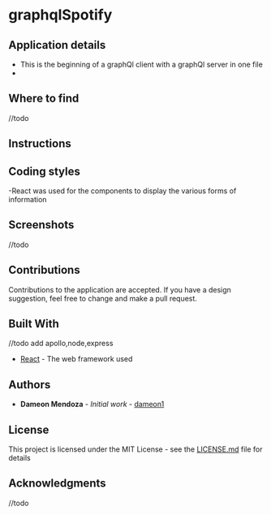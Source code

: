 # graphqlSpotify

## Application details

- This is the beginning of a graphQl client with a graphQl server in one file
-

## Where to find

//todo

## Instructions



## Coding styles

-React was used for the components to display the various forms of information

## Screenshots
//todo

## Contributions

Contributions to the application are accepted. If you have a design suggestion, feel free to
change and make a pull request. 

## Built With
//todo add apollo,node,express
- [React](https://github.com/gitname/react-gh-pages) - The web framework used


## Authors

- **Dameon Mendoza** - *Initial work* - [dameon1](https://github.com/dameon1)

## License

This project is licensed under the MIT License - see the [LICENSE.md](LICENSE.md) file for details

## Acknowledgments
//todo


